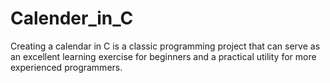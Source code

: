 # Calender_in_C
Creating a calendar in C is a classic programming project that can serve as an excellent learning exercise for beginners and a practical utility for more experienced programmers. 
